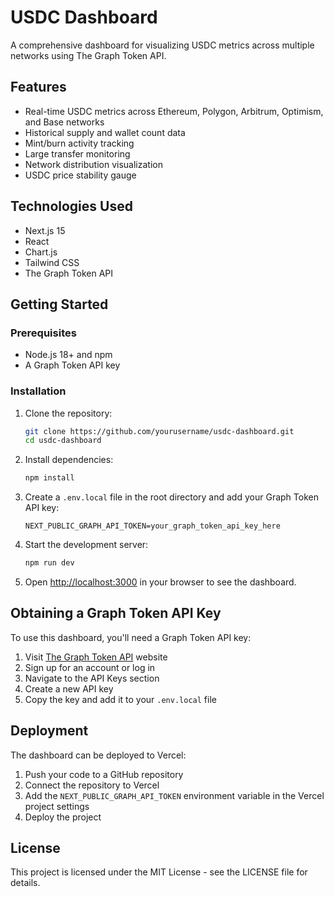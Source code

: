# USDC Dashboard

A comprehensive dashboard for visualizing USDC metrics across multiple networks using The Graph Token API.

## Features

- Real-time USDC metrics across Ethereum, Polygon, Arbitrum, Optimism, and Base networks
- Historical supply and wallet count data
- Mint/burn activity tracking
- Large transfer monitoring
- Network distribution visualization
- USDC price stability gauge

## Technologies Used

- Next.js 15
- React
- Chart.js
- Tailwind CSS
- The Graph Token API

## Getting Started

### Prerequisites

- Node.js 18+ and npm
- A Graph Token API key

### Installation

1. Clone the repository:
   ```bash
   git clone https://github.com/yourusername/usdc-dashboard.git
   cd usdc-dashboard
   ```

2. Install dependencies:
   ```bash
   npm install
   ```

3. Create a `.env.local` file in the root directory and add your Graph Token API key:
   ```
   NEXT_PUBLIC_GRAPH_API_TOKEN=your_graph_token_api_key_here
   ```

4. Start the development server:
   ```bash
   npm run dev
   ```

5. Open [http://localhost:3000](http://localhost:3000) in your browser to see the dashboard.

## Obtaining a Graph Token API Key

To use this dashboard, you'll need a Graph Token API key:

1. Visit [The Graph Token API](https://thegraph.com/token-api) website
2. Sign up for an account or log in
3. Navigate to the API Keys section
4. Create a new API key
5. Copy the key and add it to your `.env.local` file

## Deployment

The dashboard can be deployed to Vercel:

1. Push your code to a GitHub repository
2. Connect the repository to Vercel
3. Add the `NEXT_PUBLIC_GRAPH_API_TOKEN` environment variable in the Vercel project settings
4. Deploy the project

## License

This project is licensed under the MIT License - see the LICENSE file for details.
